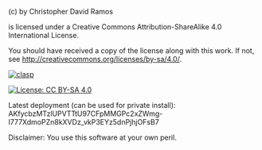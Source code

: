 <WORK> (c) by Christopher David Ramos

<WORK> is licensed under a
Creative Commons Attribution-ShareAlike 4.0 International License.

You should have received a copy of the license along with this
work. If not, see <http://creativecommons.org/licenses/by-sa/4.0/>.


[![clasp](https://img.shields.io/badge/built%20with-clasp-4285f4.svg)](https://github.com/google/clasp)

[![License: CC BY-SA 4.0](https://img.shields.io/badge/License-CC%20BY--SA%204.0-lightgrey.svg)](https://creativecommons.org/licenses/by-sa/4.0/)



Latest deployment (can be used for private install):
AKfycbzMTzlUPVTTtU97CFpMMGPc2xZWmg-I777XdmoPZn8kXVDz_vkP3EYz5dnPjhjOFsB7


Disclaimer:
You use this software at your own peril.
